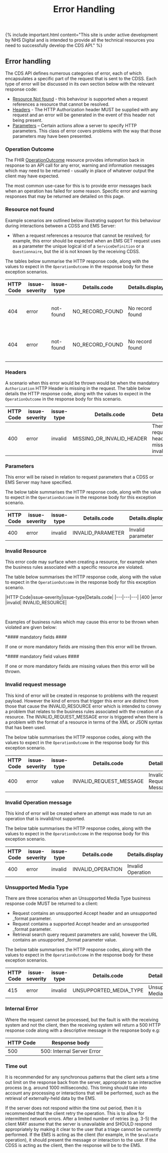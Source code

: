 ﻿---
title: Error Handling
keywords: rest, api, error
tags: [rest,fhir,api]
sidebar: ctp_rest_sidebar
permalink: api_errorhandling.html
summary: Error handling
toc: true
---

{% include important.html content="This site is under active development by NHS Digital and is intended to provide all the technical resources you need to successfully develop the CDS API." %}


## Error handling ##

The CDS API defines numerous categories of error, each of which encapsulates a specific part of the request that is sent to the CDSS. Each type of error will be discussed in its own section below with the relevant response code:

- [Resource Not found](#resource-not-found) - this behaviour is supported when a request references a resource that cannot be resolved.
- [Headers](#headers) - The HTTP Authorization header MUST be supplied with any request and an error will be generated in the event of this header not being present.
- [Parameters](#parameters) – Certain actions allow a server to specify HTTP parameters. This class of error covers problems with the way that those parameters may have been presented.

### Operation Outcome ###

The FHIR [OperationOutcome](http://hl7.org/fhir/STU3/operationoutcome.html) resource provides information back in response to an API call for any error, warning and information messages which may need to be returned - usually in place of whatever output the client may have expected.

The most common use-case for this is to provide error messages back when an operation has failed for some reason. Specific error and warning responses that may be returned are detailed on this page.


### Resource not found ###

Example scenarios are outlined below illustrating support for this behaviour during interactions between a CDSS and EMS Server:

- When a request references a resource that cannot be resolved; for example, this error should be expected when an EMS GET request uses as a parameter the unique logical id of a `ServiceDefinition` or a `Questionnaire`, but the id is not known by the receiving CDSS.

The tables below summarise the HTTP response code, along with the values to expect in the `OperationOutcome` in the response body for these exception scenarios.

|HTTP Code|issue-severity|issue-type|Details.code|Details.display|Diagnostics|
|---|---|---|---|---|---|
|404	|error	|not-found	|NO_RECORD_FOUND|	No record found	|No service definition found for supplied ServiceDefinition identifier - [id]|
|404	|error	|not-found	|NO_RECORD_FOUND|	No record found	|No questionnaire found for supplied Questionnaire identifier - [id]|


### Headers ###

A scenario when this error would be thrown would be when the mandatory `Authorization` HTTP Header is missing in the request.
The table below details the HTTP response code, along with the values to expect in the `OperationOutcome` in the response body for this scenario.

|HTTP Code|issue-severity|issue-type|Details.code|Details.display|Diagnostics|
|---|---|---|---|---|---|
|400|	error	|invalid|	MISSING_OR_INVALID_HEADER	|There is a required header missing or invalid	|Authorization HTTP Header is missing|


### Parameters ###

This error will be raised in relation to request parameters that a CDSS or EMS Server may have specified.

The below table summarises the HTTP response code, along with the value to expect in the `OperationOutcome` in the response body for this exception scenario.

|HTTP Code|issue-severity|issue-type|Details.code|Details.display|
|---|---|---|---|---|
|400	|error	|invalid	|INVALID_PARAMETER|	Invalid parameter|


### Invalid Resource ###

This error code may surface when creating a resource, for example when the business rules associated with a specific resource are violated.

The table below summarises the HTTP response code, along with the value to expect in the `OperationOutcome` in the response body for this exception scenario.

|HTTP Code|issue-severity|issue-type|Details.code|
|---|---|---|
|400	|error	|invalid|	INVALID_RESOURCE|

<br>

Examples of business rules which may cause this error to be thrown when violated are given below:

*#### mandatory fields ####

If one or more mandatory fields are missing then this error will be thrown.

*#### mandatory field values ####

If one or more mandatory fields are missing values then this error will be thrown.


### Invalid request message ### 

This kind of error will be created in response to problems with the request payload. However the kind of errors that trigger this error are distinct from those that cause the INVALID_RESOURCE error which is intended to convey a problem that relates to the business rules associated with the creation of a resource. The INVALID_REQUEST_MESSAGE error is triggered when there is a problem with the format of a resource in terms of the XML or JSON syntax that has been used.

The below table summarises the HTTP response codes, along with the values to expect in the `OperationOutcome` in the response body for this exception scenario.

|HTTP Code|issue-severity|issue-type|Details.code|Details.display|
|---|---|---|---|---|
|400|	error|	value	|INVALID_REQUEST_MESSAGE|	Invalid Request Message	|Invalid Request Message|


### Invalid Operation message ###

This kind of error will be created where an attempt was made to run an operation that is invalid/not supported.

The below table summarises the HTTP response codes, along with the values to expect in the `OperationOutcome` in the response body for this exception scenario.

|HTTP Code|issue-severity|issue-type|Details.code|Details.display|Diagnostics|
|---|---|---|---|---|---|
|400 |	error 	|invalid |	INVALID_OPERATION 	|Invalid Operation |	Invalid Operation|

### Unsupported Media Type ###

There are three scenarios when an Unsupported Media Type business response code MUST be returned to a client:

- Request contains an unsupported Accept header and an unsupported _format parameter.
- Request contains a supported Accept header and an unsupported _format parameter.
- Retrieval search query request parameters are valid, however the URL contains an unsupported _format parameter value.

The below table summarises the HTTP response codes, along with the values to expect in the `OperationOutcome` in the response body for these exception scenarios.

|HTTP Code|issue-severity|issue-type|Details.code|Details.display|
|---|---|---|---|---|
|415|	error	|invalid|	UNSUPPORTED_MEDIA_TYPE|	Unsupported Media Type|Unsupported Media Type|


### Internal Error ###

Where the request cannot be processed, but the fault is with the receiving system and not the client, then the receiving system will return a 500 HTTP response code along with a descriptive message in the response body e.g:

|HTTP Code|Response body|
|---|---|
|500	|<html><title>500: Internal Server Error</title><body>500: Internal Server Error</body></html>|

### Time out ###

It is recommended for any synchronous patterns that the client sets a time out limit on the response back from the server, appropriate to an interactive process (e.g. around 1000 milliseconds). This timing should take into account any processing or interactions that will be performed, such as the retrieval of externally-held data by the EMS.

If the server does not respond within the time out period, then it is recommended that the client retry the operation. This is to allow for intermittent network errors. After a limited number of retries (e.g. 3-5) the client MAY assume that the server is unavailable and SHOULD respond appropriately by making it clear to the user that a triage cannot be currently performed. If the EMS is acting as the client (for example, in the `$evaluate` operation), it should present the message or interaction to the user. If the CDSS is acting as the client, then the response will be to the EMS.


<!--stackedit_data:
eyJoaXN0b3J5IjpbMTA4NjQ0NzE5N119
-->